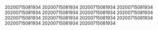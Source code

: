 20200715081934
20200715081934
20200715081934
20200715081934
20200715081934
20200715081934
20200715081934
20200715081934
20200715081934
20200715081934
20200715081934
20200715081934
20200715081934
20200715081934
20200715081934
